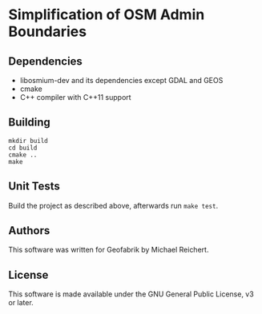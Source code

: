 Simplification of OSM Admin Boundaries
======================================

Dependencies
------------

* libosmium-dev and its dependencies except GDAL and GEOS
* cmake
* C++ compiler with C++11 support

Building
--------

    mkdir build
    cd build
    cmake ..
    make

Unit Tests
----------

Build the project as described above, afterwards run `make test`.


Authors
-------

This software was written for Geofabrik by Michael Reichert.

License
-------

This software is made available under the GNU General Public License, v3 or later.
